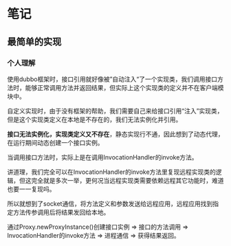 # 笔记

## 最简单的实现

### 个人理解

使用dubbo框架时，接口引用就好像被”自动注入“了一个实现类，我们调用接口方法时，能够正常调用方法并返回结果，但实际上这个实现类的定义并不在客户端模块中。

自定义实现时，由于没有框架的帮助，我们需要自己来给接口引用“注入”实现类，但是这个实现类定义在本地是不存在的，我们无法实例化并引用。

**接口无法实例化，实现类定义又不存在**，静态实现行不通，因此想到了动态代理，在运行期间动态创建一个接口实例。

当调用接口方法时，实际上是在调用InvocationHandler的invoke方法。

讲道理，我们完全可以在InvocationHandler的invoke方法里复现远程实现类的逻辑，但这完全就是多次一举，更何况当远程实现类需要依赖远程其它功能时，难道也要一一复现吗。

所以就想到了socket通信，将方法定义和参数发送给远程应用，远程应用找到指定方法传参调用后将结果发回给本地。

通过Proxy.newProxyInstance()创建接口实例 => 接口的方法调用 => InvocationHandler的invoke方法 => 进程通信 => 获得结果返回。
